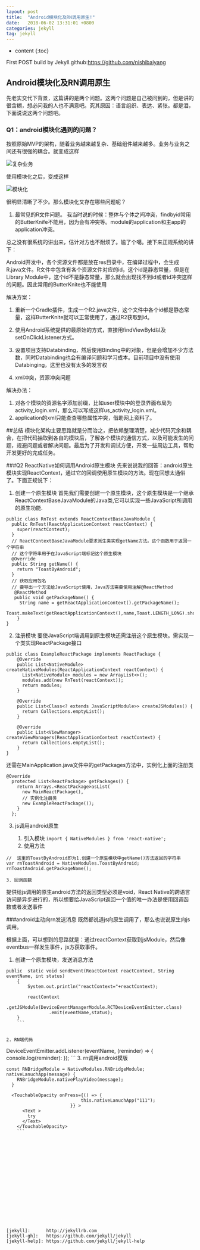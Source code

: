 ```yaml
---
layout: post
title:  "Android模块化及RN调用原生!"
date:   2018-06-02 13:31:01 +0800
categories: jekyll
tag: jekyll
---
```


* content
{:toc}


First POST build by Jekyll.github:https://github.com/nishibaiyang


Android模块化及RN调用原生
------------------------
先老实交代下背景，这篇讲的是两个问题。这两个问题是自己被问到的，但是讲的很含糊，想必问我的人也不满意吧。究其原因：语言组织、表达、紧张。都是泪，下面说说这两个问题吧。

### Q1：android模块化遇到的问题？
按照原始MVP的架构，随着业务越来越复杂、基础组件越来越多。业务与业务之间还有很强的耦合。就变成这样

![复杂业务](https://raw.githubusercontent.com/LiushuiXiaoxia/AndroidModular/master/doc/3.png)

使用模块化之后，变成这样

![模块化](https://raw.githubusercontent.com/LiushuiXiaoxia/AndroidModular/master/doc/4.png)

很明显清晰了不少。那么模块化又存在哪些问题呢？

1. 最常见的R文件问题。
我当时说的时候：整体与个体之间冲突，findbyid常用的ButterKnife不能用，因为会有冲突等。module的application和主app的application冲突。

总之没有很系统的讲出来，估计对方也不耐烦了。尴了个噶。接下来正规系统的讲下：

Android开发中，各个资源文件都是放在res目录中，在编译过程中，会生成R.java文件。R文件中包含有各个资源文件对应的id，这个id是静态常量，但是在Library Module中，这个id不是静态常量，那么就会出现找不到id或者id冲突这样的问题。因此常用的ButterKnite也不能使用

解决方案：
1. 重新一个Gradle插件，生成一个R2.java文件，这个文件中各个id都是静态常量，这样ButterKnite就可以正常使用了，通过R2获取到id。
2. 使用Android系统提供的最原始的方式，直接用findViewById以及setOnClickListener方式。
3. 设置项目支持Databinding，然后使用Binding中的对象，但是会增加不少方法数，同时Databinding也会有编译问题和学习成本。目前项目中没有使用Databinging，这里也没有太多的发言权


2. xml冲突，资源冲突问题

解决办法：

1. 对各个模块的资源名字添加前缀，比如user模块中的登录界面布局为activity_login.xml，那么可以写成这样us_activity_login.xml。
2. application的xml只能查查哪些属性冲突，借助网上资料了。


##总结
模块化架构主要思路就是分而治之，把依赖整理清楚，减少代码冗余和耦合，在把代码抽取到各自的模块后，了解各个模块的通信方式，以及可能发生的问题，规避问题或者解决问题。最后为了开发和调试方便，开发一些周边工具，帮助开发更好的完成任务。


###Q2 ReactNative如何调用Android原生模块
先来说说我的回答：android原生模块实现ReactContext，通过它的回调使用原生模块的方法。现在回想太通俗了。下面正规说下：

1. 创建一个原生模块
首先我们需要创建一个原生模块，这个原生模块是一个继承ReactContextBaseJavaModule的Java类,它可以实现一些JavaScript所调用的原生功能.

```
public class RnTest extends ReactContextBaseJavaModule {
  public RnTest(ReactApplicationContext reactContext) {
    super(reactContext);
  }
  // ReactContextBaseJavaModule要求派生类实现getName方法。这个函数用于返回一个字符串
  // 这个字符串用于在JavaScript端标记这个原生模块
  @Override
  public String getName() {
    return "ToastByAndroid";
  }
  // 获取应用包名
  // 要导出一个方法给JavaScript使用，Java方法需要使用注解@ReactMethod
   @ReactMethod
   public void getPackageName() {
     String name = getReactApplicationContext().getPackageName();
     Toast.makeText(getReactApplicationContext(),name,Toast.LENGTH_LONG).show();
    }
}
```
2. 注册模块
要使JavaScript端调用到原生模块还需注册这个原生模块。需实现一个类实现ReactPackage接口
```
public class ExampleReactPackage implements ReactPackage {
    @Override
    public List<NativeModule> createNativeModules(ReactApplicationContext reactContext) {
      List<NativeModule> modules = new ArrayList<>();
      modules.add(new RnTest(reactContext));
      return modules;
    }

    @Override
    public List<Class<? extends JavaScriptModule>> createJSModules() {
      return Collections.emptyList();
    }

    @Override
    public List<ViewManager> createViewManagers(ReactApplicationContext reactContext) {
      return Collections.emptyList();
    }
}
```
还需在MainApplication.java文件中的getPackages方法中，实例化上面的注册类

```
@Override
  protected List<ReactPackage> getPackages() {
    return Arrays.<ReactPackage>asList(
      new MainReactPackage(),
      // 实例化注册类
      new ExampleReactPackage());
    }
  };
  ```
  
3. js调用android原生

	1. 引入模块
`import { NativeModules } from 'react-native';`
	2. 使用方法
	
```
//  这里的ToastByAndroid即为1.创建一个原生模块中getName()方法返回的字符串
var rnToastAndroid = NativeModules.ToastByAndroid;
rnToastAndroid.getPackageName();
```
	3. 回调函数
提供给js调用的原生android方法的返回类型必须是void，React Native的跨语言访问是异步进行的，所以想要给JavaScript返回一个值的唯一办法是使用回调函数或者发送事件

###android主动向rn发送消息
既然都说道js向原生调用了，那么也说说原生向js调用。

根据上面，可以想到的思路就是：通过reactContext获取到jsModule，然后像eventbus一样发生事件，js方获取事件。
1. 创建一个原生模块，发送消息方法

```
public  static void sendEvent(ReactContext reactContext, String eventName, int status)
    {
        System.out.println("reactContext="+reactContext);

        reactContext
                .getJSModule(DeviceEventManagerModule.RCTDeviceEventEmitter.class)
                .emit(eventName,status);
    }
    ```


2. RN端代码

```
DeviceEventEmitter.addListener(eventName, (reminder) => {
      console.log(reminder):
    });
    ```
3. rn调用android模版

```
const RNBridgeModule = NativeModules.RNBridgeModule;
nativeLanuchApp(message) {
    RNBridgeModule.nativePlayVideo(message);
  }

  <TouchableOpacity onPress={() => {
                            this.nativeLanuchApp("111");
                        }} >
      <Text >
        try
      </Text>
    </TouchableOpacity>
    ```


















[jekyll]:      http://jekyllrb.com
[jekyll-gh]:   https://github.com/jekyll/jekyll
[jekyll-help]: https://github.com/jekyll/jekyll-help
